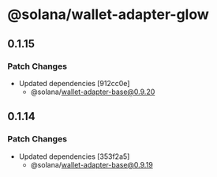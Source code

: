 # @solana/wallet-adapter-glow

## 0.1.15

### Patch Changes

-   Updated dependencies [912cc0e]
    -   @solana/wallet-adapter-base@0.9.20

## 0.1.14

### Patch Changes

-   Updated dependencies [353f2a5]
    -   @solana/wallet-adapter-base@0.9.19
